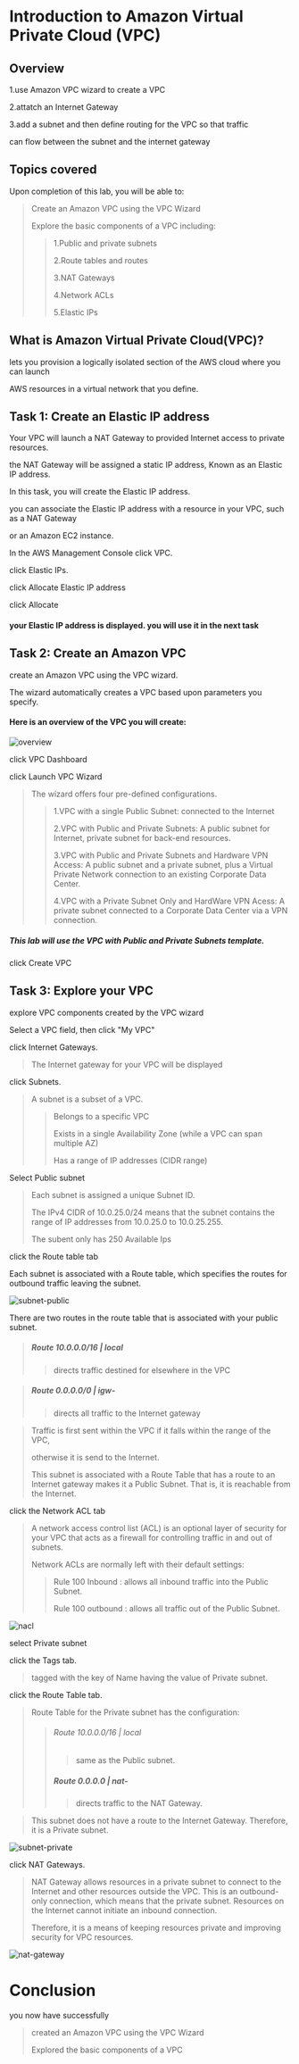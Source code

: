 # Introduction to Amazon Virtual Private Cloud (VPC)



## Overview

1.use Amazon VPC wizard to create a VPC

2.attatch an Internet Gateway

3.add a subnet and then define routing for the VPC so that traffic

   can flow between the subnet and the internet gateway



## Topics covered

Upon completion of this lab, you will be able to:

> Create an Amazon VPC using the VPC Wizard
>
> Explore the basic components of a VPC including:
>
> > 1.Public and private subnets
> >
> > 2.Route tables and routes
> >
> > 3.NAT Gateways
> >
> > 4.Network ACLs
> >
> > 5.Elastic IPs



## What is Amazon Virtual Private Cloud(VPC)?

lets you provision a logically isolated section of the AWS cloud where you can launch

AWS resources in a virtual network that you define.



## Task 1: Create an Elastic IP address

Your VPC will launch a NAT Gateway to provided Internet access to private resources.

the NAT Gateway will be assigned a static IP address, Known as an Elastic IP address.

In this task, you will create the Elastic IP address.

you can associate the Elastic IP address with a resource in your VPC, such as a NAT Gateway

or an Amazon EC2 instance.



In the AWS Management Console click VPC.

click Elastic IPs.

click Allocate Elastic IP address

click Allocate

#### your Elastic IP address is displayed. you will use it in the next task



## Task 2: Create an Amazon VPC

create an Amazon VPC using the VPC wizard.

The wizard automatically creates a VPC based upon parameters you specify.



#### Here is an overview of the VPC you will create:

![overview](https://user-images.githubusercontent.com/83209355/117619998-f3eec400-b1aa-11eb-9897-22e714b7eab3.png)




click VPC Dashboard

click Launch VPC Wizard

> The wizard offers four pre-defined configurations.
>
> > 1.VPC with a single Public Subnet: connected to the Internet
> >
> > 2.VPC with Public and Private Subnets:  A public subnet for Internet, private subnet for back-end resources.
> >
> > 3.VPC with Public and Private Subnets and Hardware VPN Access: A public subnet and a private subnet, plus a Virtual Private Network connection to an existing Corporate Data Center.
> >
> > 4.VPC with a Private Subnet Only and HardWare VPN Acess: A private subnet connected to a Corporate Data Center via a VPN connection.



##### This lab will use the VPC with Public and Private Subnets template.

click Create VPC







## Task 3: Explore your VPC

explore VPC components created by the VPC wizard



Select a VPC field, then click "My VPC"

click Internet Gateways.

>  The Internet gateway for your VPC will be displayed

click Subnets.

> A subnet is a subset of a VPC.
>
> > Belongs to a specific VPC
> >
> > Exists in a single Availability Zone (while a VPC can span multiple AZ)
> >
> > Has a range of  IP addresses (CIDR range)



Select Public subnet

> Each subnet is assigned a unique Subnet ID.
>
> The IPv4 CIDR of  10.0.25.0/24 means that the subnet contains the range of IP addresses from 10.0.25.0 to 10.0.25.255.
>
> The subent only has 250 Available Ips



click the Route table tab

Each subnet is associated with a Route table, which specifies the routes for outbound traffic leaving the subnet. 


![subnet-public](https://user-images.githubusercontent.com/83209355/117620143-20a2db80-b1ab-11eb-892b-7a03b163f916.png)


There are two routes in the route table that is associated with your public subnet.

> ##### Route 10.0.0.0/16 | local
>
> > directs traffic destined for elsewhere in the VPC

> ##### Route 0.0.0.0/0 | igw-
>
> > directs all traffic to the Internet gateway

> Traffic is first sent within the VPC if it falls within the range of the VPC,
>
> otherwise it is send to the Internet.
>
> This subnet is associated with a Route Table that has a route to an Internet gateway makes it a Public Subnet. That is, it is reachable from the Internet.



click the Network ACL tab

>  A network access control list (ACL) is an optional layer of security for your VPC that acts as a firewall for controlling traffic in and out of subnets.
>
> Network ACLs are normally left with their default settings:
>
> > Rule 100 Inbound : allows all inbound traffic into the Public Subnet.
> >
> > Rule 100 outbound : allows all traffic out of the Public Subnet.

![nacl](https://user-images.githubusercontent.com/83209355/117620209-36b09c00-b1ab-11eb-9b7f-599d70f94b10.png)




select Private subnet



click the Tags tab.

> tagged with the key of Name having the value of Private subnet.
>
> 

click the Route Table tab.

> Route Table for the Private subnet has the configuration:
>
> > ###### Route 10.0.0.0/16 | local
> >
> > > same as the Public subnet.
> >
> > ##### Route 0.0.0.0 | nat-
> >
> > > directs traffic to the NAT Gateway.

> This subnet does not have a route to the Internet Gateway. Therefore, it is a Private subnet.
> 
![subnet-private](https://user-images.githubusercontent.com/83209355/117620277-4cbe5c80-b1ab-11eb-9b99-48c57b09f4f1.png)




click NAT Gateways.

> NAT Gateway allows resources in a private subnet to connect to the Internet and other resources outside the VPC. This is an outbound-only connection, which means that the private subnet. Resources on the Internet  cannot initiate an inbound connection.
>
> Therefore, it is a means of keeping resources private and improving security for VPC resources.

![nat-gateway](https://user-images.githubusercontent.com/83209355/117620330-5f389600-b1ab-11eb-8f14-f2dc5abfe33e.png)



# Conclusion

you now have successfully

> created an Amazon VPC using the VPC Wizard
>
> Explored the basic components of a VPC







